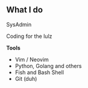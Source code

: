 ## What I do

SysAdmin

Coding for the lulz

**Tools**

- Vim / Neovim
- Python, Golang and others
- Fish and Bash Shell
- Git (duh)
